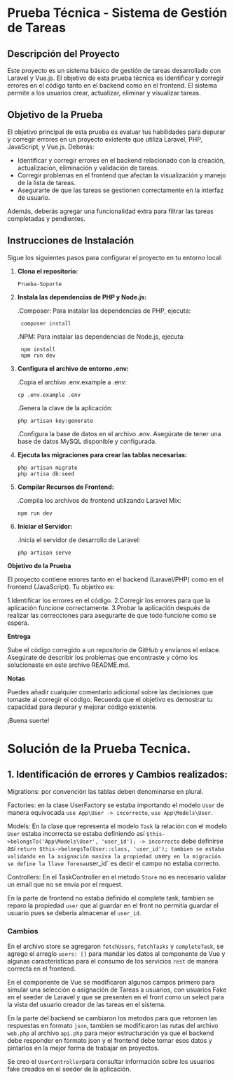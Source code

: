 # Prueba Técnica - Sistema de Gestión de Tareas

## Descripción del Proyecto

Este proyecto es un sistema básico de gestión de tareas desarrollado con Laravel y Vue.js. El objetivo de esta prueba técnica es identificar y corregir errores en el código tanto en el backend como en el frontend. El sistema permite a los usuarios crear, actualizar, eliminar y visualizar tareas.

## Objetivo de la Prueba

El objetivo principal de esta prueba es evaluar tus habilidades para depurar y corregir errores en un proyecto existente que utiliza Laravel, PHP, JavaScript, y Vue.js. Deberás:

- Identificar y corregir errores en el backend relacionado con la creación, actualización, eliminación y validación de tareas.
- Corregir problemas en el frontend que afectan la visualización y manejo de la lista de tareas.
- Asegurarte de que las tareas se gestionen correctamente en la interfaz de usuario.

Además, deberás agregar una funcionalidad extra para filtrar las tareas completadas y pendientes.

## Instrucciones de Instalación

Sigue los siguientes pasos para configurar el proyecto en tu entorno local:


1. **Clona el repositorio:**

       Prueba-Soporte
   
2. **Instala las dependencias de PHP y Node.js:**

   .Composer: Para instalar las dependencias de PHP, ejecuta:
   
        composer install

   .NPM: Para instalar las dependencias de Node.js, ejecuta:

        npm install
        npm run dev

3. **Configura el archivo de entorno .env:**

   .Copia el archivo .env.example a .env:

       cp .env.example .env
   
   .Genera la clave de la aplicación:

       php artisan key:generate
   
   .Configura la base de datos en el archivo .env. Asegúrate de tener una base de datos MySQL disponible y configurada.
   
4. **Ejecuta las migraciones para crear las tablas necesarias:**

       php artisan migrate
       php artisa db:seed

5. **Compilar Recursos de Frontend:**

   .Compila los archivos de frontend utilizando Laravel Mix:

       npm run dev

6. **Iniciar el Servidor:**

   .Inicia el servidor de desarrollo de Laravel:

       php artisan serve

       
**Objetivo de la Prueba**

El proyecto contiene errores tanto en el backend (Laravel/PHP) como en el frontend (JavaScript). Tu objetivo es:

 1.Identificar los errores en el código.
 2.Corregir los errores para que la aplicación funcione correctamente.
 3.Probar la aplicación después de realizar las correcciones para asegurarte de que todo funcione como se espera.
 
**Entrega**

Sube el código corregido a un repositorio de GitHub y envíanos el enlace. Asegúrate de describir los problemas que encontraste y cómo los solucionaste en este archivo README.md.

**Notas**

Puedes añadir cualquier comentario adicional sobre las decisiones que tomaste al corregir el código.
Recuerda que el objetivo es demostrar tu capacidad para depurar y mejorar código existente.

¡Buena suerte!
   

# Solución de la Prueba Tecnica.

## 1. **Identificación de errores y Cambios realizados**:

Migrations: por convención las tablas deben denominarse en plural.

Factories: en la clase UserFactory se estaba importando el modelo `User` de manera equivocada `use App\User -> incorrecto`, `use App\Models\User`.

Models: En la clase que representa el modelo `Task` la relación con el modelo `User` estaba incorrecta se estaba definiendo así `$this->belongsTo('App\Models\User', 'user_id'); -> incorrecto` debe definirse así `return $this->belongsTo(User::class, 'user_id'); tambien se estaba validando en la asignación masiva la propiedad `user` y en la migración se define la llave forena `user_id` es decir el campo no estaba correcto.

Controllers: En el TaskController en el metodo `Store` no es necesario validar un email que no se envia por el request.

En la parte de frontend no estaba definido el complete task, tambien se reparo la propiedad `user` que al guardar en el front no permitia guardar el usuario pues se deberia almacenar el `user_id`.

### **Cambios**

En el archivo store se agregaron `fetchUsers`, `fetchTasks` y `completeTask`, se agrego el arreglo `users: []` para mandar los datos al componente de Vue y algunas caracteristicas para el consumo de los servicios `rest` de manera correcta en el frontend.
 
En el componente de Vue se modificaron algunos campos primero para simular una selección o asignación de Tareas a usuarios, con usuarios Fake en el seeder de Laravel y que se presenten en el front como un select para la vista del usuario creador de las tareas en el sistema.
 
En la parte del backend se cambiaron los metodos para que retornen las respuestas en formato `json`, tambien se modificaron las rutas del archivo `web.php` al archivo `api.php` para mejor estructuración ya que el backend debe responder en formato json y el frontend debe tomar esos datos y pintarlos en la mejor forma de trabajar en proyectos.
    
Se creo el `UserController`para consultar información sobre los usuarios fake creados en el seeder de la aplicación.